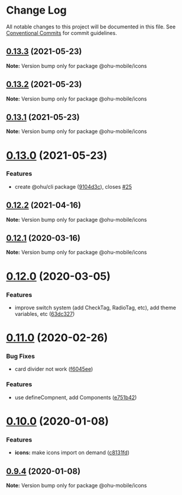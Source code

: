 # Change Log

All notable changes to this project will be documented in this file.
See [Conventional Commits](https://conventionalcommits.org) for commit guidelines.

## [0.13.3](https://github.com/jeffwcx/ohu-mobile/compare/@ohu-mobile/icons@0.13.2...@ohu-mobile/icons@0.13.3) (2021-05-23)

**Note:** Version bump only for package @ohu-mobile/icons





## [0.13.2](https://github.com/jeffwcx/ohu-mobile/compare/@ohu-mobile/icons@0.13.1...@ohu-mobile/icons@0.13.2) (2021-05-23)

**Note:** Version bump only for package @ohu-mobile/icons





## [0.13.1](https://github.com/jeffwcx/ohu-mobile/compare/@ohu-mobile/icons@0.13.0...@ohu-mobile/icons@0.13.1) (2021-05-23)

**Note:** Version bump only for package @ohu-mobile/icons





# [0.13.0](https://github.com/jeffwcx/ohu-mobile/compare/@ohu-mobile/icons@0.12.2...@ohu-mobile/icons@0.13.0) (2021-05-23)


### Features

* create @ohu/cli package ([9104d3c](https://github.com/jeffwcx/ohu-mobile/commit/9104d3ce46bd6ec3795e2b39aca523561cb3e68e)), closes [#25](https://github.com/jeffwcx/ohu-mobile/issues/25)





## [0.12.2](https://github.com/jeffwcx/ohu-mobile/compare/@ohu-mobile/icons@0.12.1...@ohu-mobile/icons@0.12.2) (2021-04-16)

**Note:** Version bump only for package @ohu-mobile/icons





## [0.12.1](https://github.com/jeffwcx/ohu-mobile/compare/@ohu-mobile/icons@0.12.0...@ohu-mobile/icons@0.12.1) (2020-03-16)

**Note:** Version bump only for package @ohu-mobile/icons





# [0.12.0](https://github.com/jeffwcx/ohu-mobile/compare/@ohu-mobile/icons@0.11.0...@ohu-mobile/icons@0.12.0) (2020-03-05)


### Features

* improve switch system (add CheckTag, RadioTag, etc), add theme variables, etc ([63dc327](https://github.com/jeffwcx/ohu-mobile/commit/63dc327e11bf3cd052632220f5d60aeb6baf9bd8))





# [0.11.0](https://github.com/jeffwcx/ohu-mobile/compare/@ohu-mobile/icons@0.10.0...@ohu-mobile/icons@0.11.0) (2020-02-26)


### Bug Fixes

* card divider not work ([f6045ee](https://github.com/jeffwcx/ohu-mobile/commit/f6045ee182b62482e8609f78236f3985d0dbebdd))


### Features

* use defineCompnent, add Components ([e751b42](https://github.com/jeffwcx/ohu-mobile/commit/e751b4202d79add1a59a1a85917080e67cc264ae))





# [0.10.0](https://github.com/jeffwcx/ohu-mobile/compare/@ohu-mobile/icons@0.9.4...@ohu-mobile/icons@0.10.0) (2020-01-08)


### Features

* **icons:** make icons import on demand ([c8131fd](https://github.com/jeffwcx/ohu-mobile/commit/c8131fd47a4975d5ac1f4f17fc4092c0c8eeedc8))





## [0.9.4](https://github.com/jeffwcx/ohu-mobile/compare/@ohu-mobile/icons@0.9.3...@ohu-mobile/icons@0.9.4) (2020-01-08)

**Note:** Version bump only for package @ohu-mobile/icons
